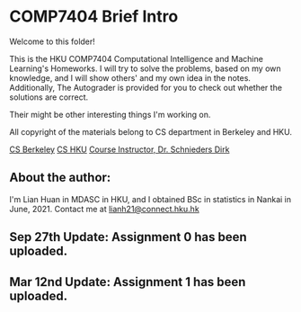 # COMP7404 Brief Intro

Welcome to this folder!

This is the HKU COMP7404 Computational Intelligence and Machine Learning's Homeworks. I will try to solve the problems, based on my own knowledge, and I will show others' and my own idea in the notes. Additionally, The Autograder is provided for you to check out whether the solutions are correct.

Their might be other interesting things I'm working on.

All copyright of the materials belong to CS department in Berkeley and HKU.

[CS Berkeley](https://cs.berkeley.edu/)
[CS HKU](https://www.cs.hku.hk/)
[Course Instructor, Dr. Schnieders Dirk](https://www.cs.hku.hk/)



## About the author:

I'm Lian Huan in MDASC in HKU, and I obtained BSc in statistics in Nankai in June, 2021. Contact me at lianh21@connect.hku.hk

## Sep 27th Update: Assignment 0 has been uploaded.

## Mar 12nd Update: Assignment 1 has been uploaded.
